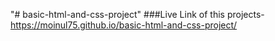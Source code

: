 "# basic-html-and-css-project" 
###Live Link of this projects- https://moinul75.github.io/basic-html-and-css-project/
